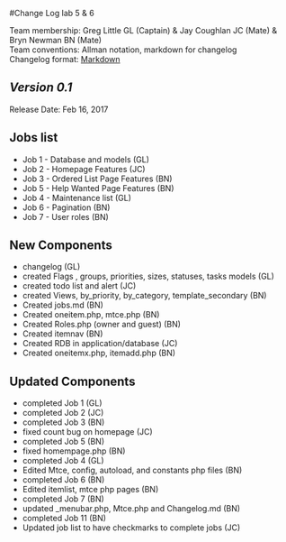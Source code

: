 #Change Log lab 5 & 6

Team membership:  Greg Little GL (Captain) & Jay Coughlan JC (Mate) & Bryn Newman BN (Mate)  
Team conventions: Allman notation, markdown for changelog  
Changelog format: [Markdown](https://github.com/adam-p/markdown-here/wiki/Markdown-Cheatsheet) 

## *Version 0.1*

Release Date: Feb 16, 2017

## Jobs list

- Job 1 - Database and models (GL)
- Job 2 - Homepage Features (JC)
- Job 3 - Ordered List Page Features (BN)
- Job 5 - Help Wanted Page Features (BN)
- Job 4 - Maintenance list (GL)
- Job 6 - Pagination (BN)
- Job 7 - User roles (BN)

## New Components

- changelog (GL)
- created Flags , groups, priorities, sizes, statuses, tasks models (GL)
- created todo list and alert (JC)
- created Views, by_priority, by_category, template_secondary (BN)
- Created jobs.md (BN)
- Created oneitem.php, mtce.php (BN)
- Created Roles.php (owner and guest) (BN)
- Created itemnav (BN)
- Created RDB in application/database (JC)
- Created oneitemx.php, itemadd.php (BN)


## Updated Components

- completed Job 1 (GL)
- completed Job 2 (JC)
- completed Job 3 (BN)
- fixed count bug on homepage (JC)
- completed Job 5 (BN)
- fixed homempage.php (BN)
- completed Job 4 (GL)
- Edited Mtce, config, autoload, and constants php files (BN)
- completed Job 6 (BN)
- Edited itemlist, mtce php pages (BN)
- completed Job 7 (BN)
- updated _menubar.php, Mtce.php and Changelog.md (BN)
- completed Job 11 (BN) 
- Updated job list to have checkmarks to complete jobs (JC)